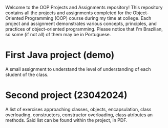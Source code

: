 Welcome to the OOP Projects and Assignments repository! This repository contains all the projects and assignments completed for the Object-Oriented Programming (OOP) course during my time at college. Each project and assignment demonstrates various concepts, principles, and practices of object-oriented programming.
Please notice that I'm Brazilian, so some (if not all) of them may be in Portuguese.  
# First Java project (demo)
A small assignment to understand the level of understanding of each student of the class.

# Second project (23042024)
A list of exercises approaching classes, objects, encapsulation, class overloading, constructors, constructor overloading, class atributes an methods. Said list can be found within the project, in PDF.
